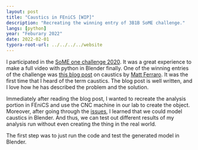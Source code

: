 ```yaml
---
layout: post
title: "Caustics in FEniCS [WIP]"
description: "Recreating the winning entry of 3B1B SoME challenge."
langs: [python]
year: "Feburary 2022"
date: 2022-02-01
typora-root-url: ../../../../website
---
```


I participated in the [SoME one challenge 2020](https://www.youtube.com/watch?v=v_DqwOVr3Vw&feature=emb_title). It was a great experience to make a full video with python in Blender finally. One of the winning entries of the challenge was [this blog post](https://mattferraro.dev/posts/caustics-engineering) on caustics by [Matt Ferraro](). It was the first time that I heard of the term caustics. The blog post is well written, and I love how he has described the problem and the solution. 

Immediately after reading the blog post, I wanted to recreate the analysis portion in FEniCS and use the CNC machine in our lab to create the object. Moreover, after going through the [issues](https://github.com/MattFerraro/causticsEngineering/issues/10), I learned that we could model caustics in Blender. And thus, we can test out different results of my analysis run without even creating the thing in the real world.

The first step was to just run the code and test the generated model in Blender.

